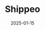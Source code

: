 ---  
layout: startup_page  
title: "Shippeo"  
id: "shippeo.com"  
permalink: "/shippeoshippeo.com01152025/"  
website: "https://www.shippeo.com/"  
funding_round: "Strategic Round"  
funding_amount: "$30M"  
investors: "Woven Capital, Battery Ventures, Partech, NGP Capital, Bpifrance Digital Venture, LFX Venture Partners, Shift4Good, Yamaha Motor Ventures"  
about: "Shippeo provides real-time multimodal transportation visibility, helping companies build resilient and sustainable supply chains. Its platform offers real-time shipment tracking, enabling users to reduce logistics costs and carbon emissions through data-driven decision-making. The platform prioritizes data quality and customer-focused innovation to address supply chain disruptions."  
markets: "Logistics, Supply Chain Management, Transportation, Business/Productivity Software, Advanced Manufacturing, Big Data, Mobility Tech, SaaS, Artificial Intelligence & Machine Learning, Supply Chain Tech"  
hq: "Paris, Île-de-France, France"  
founded_year: "2014"  
linkedin: "https://www.linkedin.com/company/shippeo"  
twitter: "https://twitter.com/ShippeoFRA"  
instagram: ""  
facebook: "https://www.facebook.com/shippeo/"  
crunchbase: "https://www.crunchbase.com/organization/shippeo"  
pitchbook: "https://pitchbook.com/profiles/company/169137-28"  

date_display: "15-Jan-2025"  
date: "2025-01-15"

# SEO Optimization  
meta_title: "Shippeo - Strategic Round Funding ($30M)"  
meta_description: "Shippeo, Shippeo provides real-time multimodal transportation visibility, helping companies build resilient and sustainable supply chains. Its platform offers ..."  
meta_keywords: "Shippeo, Logistics, Supply Chain Management, Transportation, Business/Productivity Software, Advanced Manufacturing, Big Data, Mobility Tech, SaaS, Artificial Intelligence & Machine Learning, Supply Chain Tech, Strategic Round funding"  
canonical_url: "https://startup.projectstartups.com/shippeoshippeo.com01152025/"  
---